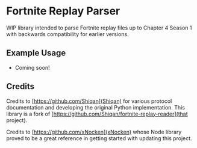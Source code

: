 # Fortnite Replay Parser

WIP library intended to parse Fortnite replay files up to Chapter 4 Season 1 with backwards compatibility for earlier versions.

## Example Usage

* Coming soon!

## Credits

Credits to [https://github.com/Shiqan](Shiqan) for various protocol documentation and developing the original Python implementation. This library is a fork of [https://github.com/Shiqan/fortnite-replay-reader](that project).

Credits to [https://github.com/xNocken](xNocken) whose Node library proved to be a great reference in getting started with updating this project.
